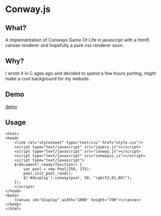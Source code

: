 Conway.js
====


What?
----
A implementation of Conways Game Of Life in javascript with a html5 canvas renderer and hopefully a pure css renderer soon.

Why?
----
I wrote it in C ages ago and decided to spend a few hours porting, might make a cool background for my website. 

Demo
----
[demo](http://mateos.cc/scripts/conway/demo.html)

Usage
----
	<html>
	<head>
		<link rel="stylesheet" type="text/css" href="style.css"/>
		<script type="text/javascript" src="jquery.js"></script>
		<script type="text/javascript" src="conway.js"></script>
		<script type="text/javascript" src="conwayui.js"></script>
		<script type="text/javascript">
		$(document).ready(function() {
			var pool = new Pool(250, 175);
			pool.init_pool_rand();
			$('#display').conway(pool, 50, "rgb(53,81,89)");
		});
		</script>
	</head>
	<body>
		<canvas id="display" width="1000" height="700"></canvas>
	</body>
	</html>

